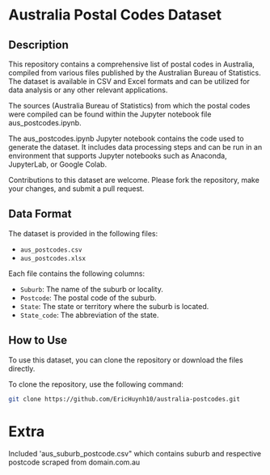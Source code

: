 # Australia Postal Codes Dataset

## Description
This repository contains a comprehensive list of postal codes in Australia, compiled from various files published by the Australian Bureau of Statistics. The dataset is available in CSV and Excel formats and can be utilized for data analysis or any other relevant applications.

The sources (Australia Bureau of Statistics) from which the postal codes were compiled can be found within the Jupyter notebook file aus_postcodes.ipynb.

The aus_postcodes.ipynb Jupyter notebook contains the code used to generate the dataset. It includes data processing steps and can be run in an environment that supports Jupyter notebooks such as Anaconda, JupyterLab, or Google Colab.

Contributions to this dataset are welcome. Please fork the repository, make your changes, and submit a pull request.


## Data Format
The dataset is provided in the following files:
- `aus_postcodes.csv`
- `aus_postcodes.xlsx`

Each file contains the following columns:
- `Suburb`: The name of the suburb or locality.
- `Postcode`: The postal code of the suburb.
- `State`: The state or territory where the suburb is located.
- `State_code`: The abbreviation of the state.

## How to Use
To use this dataset, you can clone the repository or download the files directly.

To clone the repository, use the following command:
```bash
git clone https://github.com/EricHuynh10/australia-postcodes.git
```

# Extra
Included 'aus_suburb_postcode.csv" which contains suburb and respective postcode scraped from domain.com.au
